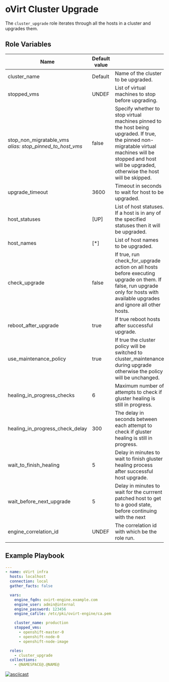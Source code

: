 oVirt Cluster Upgrade
=========

The `cluster_upgrade` role iterates through all the hosts in a cluster and upgrades them.

Role Variables
--------------

| Name                    | Default value         |                                                     |
|-------------------------|-----------------------|-----------------------------------------------------|
| cluster_name            | Default               | Name of the cluster to be upgraded.                 |
| stopped_vms             | UNDEF                 | List of virtual machines to stop before upgrading.      |
| stop_non_migratable_vms <br/> <i>alias: stop_pinned_to_host_vms</i>  | false                 | Specify whether to stop virtual machines pinned to the host being upgraded. If true, the pinned non-migratable virtual machines will be stopped and host will be upgraded, otherwise the host will be skipped. |
| upgrade_timeout         | 3600                  | Timeout in seconds to wait for host to be upgraded. |
| host_statuses           | [UP]                  | List of host statuses. If a host is in any of the specified statuses then it will be upgraded. |
| host_names              | [\*]                  | List of host names to be upgraded.        |
| check_upgrade           | false                 | If true, run check_for_upgrade action on all hosts before executing upgrade on them. If false, run upgrade only for hosts with available upgrades and ignore all other hosts. |
| reboot_after_upgrade    | true                  | If true reboot hosts after successful upgrade. |
| use_maintenance_policy  | true                  | If true the cluster policy will be switched to cluster_maintenance during upgrade otherwise the policy will be unchanged. |
| healing_in_progress_checks            | 6                     | Maximum number of attempts to check if gluster healing is still in progress. |
| healing_in_progress_check_delay              | 300                   | The delay in seconds between each attempt to check if gluster healing is still in progress.    |
| wait_to_finish_healing  | 5                     | Delay in minutes to wait to finish gluster healing process after successful host upgrade.             |
| wait_before_next_upgrade| 5                     | Delay in minutes to wait for the currrent patched host to get to a good state, before continuing with the next    |
| engine_correlation_id  | UNDEF                  | The correlation id with which be the role run.             |

Example Playbook
----------------

```yaml
---
- name: oVirt infra
  hosts: localhost
  connection: local
  gather_facts: false

  vars:
    engine_fqdn: ovirt-engine.example.com
    engine_user: admin@internal
    engine_password: 123456
    engine_cafile: /etc/pki/ovirt-engine/ca.pem

    cluster_name: production
    stopped_vms:
      - openshift-master-0
      - openshift-node-0
      - openshift-node-image

  roles:
    - cluster_upgrade
  collections:
    - @NAMESPACE@.@NAME@
```

[![asciicast](https://asciinema.org/a/122760.png)](https://asciinema.org/a/122760)
